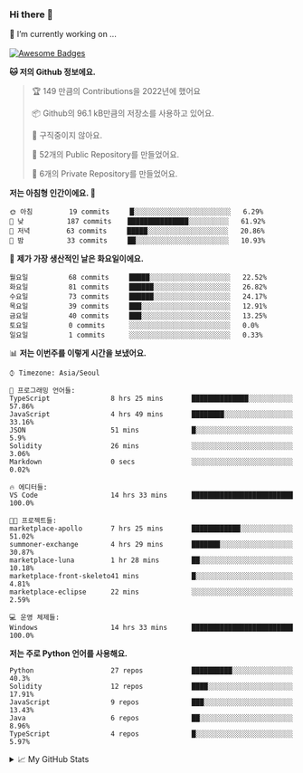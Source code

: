 ### Hi there 👋 
🔭 I’m currently working on ... </br></br>
[![Awesome Badges](https://img.shields.io/badge/Introduce-EN-green.svg)](https://github.com/tlatkdgus1/tlatkdgus1/blob/main/README.md.en)

<!--START_SECTION:waka-->
**🐱 저의 Github 정보에요.** 

> 🏆 149 만큼의 Contributions을 2022년에 했어요
 > 
> 📦 Github의 96.1 kB만큼의 저장소를 사용하고 있어요. 
 > 
> 🚫 구직중이지 않아요.
 > 
> 📜 52개의 Public Repository를 만들었어요. 
 > 
> 🔑 6개의 Private Repository를 만들었어요.  

**저는 아침형 인간이에요. 🐤** 

```text
🌞 아침         19 commits     █░░░░░░░░░░░░░░░░░░░░░░░░   6.29% 
🌆 낮　         187 commits    ███████████████░░░░░░░░░░   61.92% 
🌃 저녁         63 commits     █████░░░░░░░░░░░░░░░░░░░░   20.86% 
🌙 밤　         33 commits     ██░░░░░░░░░░░░░░░░░░░░░░░   10.93%

```
📅 **제가 가장 생산적인 날은 화요일이에요.** 

```text
월요일          68 commits     █████░░░░░░░░░░░░░░░░░░░░   22.52% 
화요일          81 commits     ██████░░░░░░░░░░░░░░░░░░░   26.82% 
수요일          73 commits     ██████░░░░░░░░░░░░░░░░░░░   24.17% 
목요일          39 commits     ███░░░░░░░░░░░░░░░░░░░░░░   12.91% 
금요일          40 commits     ███░░░░░░░░░░░░░░░░░░░░░░   13.25% 
토요일          0 commits      ░░░░░░░░░░░░░░░░░░░░░░░░░   0.0% 
일요일          1 commits      ░░░░░░░░░░░░░░░░░░░░░░░░░   0.33%

```


📊 **저는 이번주를 이렇게 시간을 보냈어요.** 

```text
⌚︎ Timezone: Asia/Seoul

💬 프로그래밍 언어들: 
TypeScript               8 hrs 25 mins       ██████████████░░░░░░░░░░░   57.86% 
JavaScript               4 hrs 49 mins       ████████░░░░░░░░░░░░░░░░░   33.16% 
JSON                     51 mins             █░░░░░░░░░░░░░░░░░░░░░░░░   5.9% 
Solidity                 26 mins             ░░░░░░░░░░░░░░░░░░░░░░░░░   3.06% 
Markdown                 0 secs              ░░░░░░░░░░░░░░░░░░░░░░░░░   0.02%

🔥 에디터들: 
VS Code                  14 hrs 33 mins      █████████████████████████   100.0%

🐱‍💻 프로젝트들: 
marketplace-apollo       7 hrs 25 mins       ████████████░░░░░░░░░░░░░   51.02% 
summoner-exchange        4 hrs 29 mins       ███████░░░░░░░░░░░░░░░░░░   30.87% 
marketplace-luna         1 hr 28 mins        ██░░░░░░░░░░░░░░░░░░░░░░░   10.18% 
marketplace-front-skeleto41 mins             █░░░░░░░░░░░░░░░░░░░░░░░░   4.81% 
marketplace-eclipse      22 mins             ░░░░░░░░░░░░░░░░░░░░░░░░░   2.59%

💻 운영 체제들: 
Windows                  14 hrs 33 mins      █████████████████████████   100.0%

```

**저는 주로 Python 언어를 사용해요.** 

```text
Python                   27 repos            ██████████░░░░░░░░░░░░░░░   40.3% 
Solidity                 12 repos            ████░░░░░░░░░░░░░░░░░░░░░   17.91% 
JavaScript               9 repos             ███░░░░░░░░░░░░░░░░░░░░░░   13.43% 
Java                     6 repos             ██░░░░░░░░░░░░░░░░░░░░░░░   8.96% 
TypeScript               4 repos             █░░░░░░░░░░░░░░░░░░░░░░░░   5.97%

```



<!--END_SECTION:waka-->

<details>
<summary>📈 My GitHub Stats</summary>
<p align="center"> <img src="https://github-readme-stats.vercel.app/api?username=tlatkdgus1&show_icons=true" alt="tlatkdgus1" />
</details>
